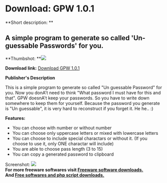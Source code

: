 # Download: GPW 1.0.1

**Short description: **

## A simple program to generate so called 'Un-guessable Passwords' for you.

  
**Thumbshot: **![](http://www.freewarefiles.com/screenshot/ms_gpw_md.gif)   
  
**Download link:** [Download GPW 1.0.1](http://freesoftwares.boysofts.com/GPW_program_25159.html)  
  

**Publisher's Description**  
  

This is a simple program to generate so called "Un guessable Password" for
you. Now you donA't need to think "What password I must have for this and
that". GPW doesnA't keep your passwords. So you have to write down somewhere
to keep them for yourself. Because the password you generate is "Un
guessable", it is very hard to reconstruct if you forget it. He he.. :)

**Features:**

  * You can choose with number or without number 
  * You can choose only uppercase letters or mixed with lowercase letters 
  * You can choose to include special charactars or without it. (If you choose to use it, only ONE charactar will include) 
  * You are able to choose pass length (3 to 15) 
  * You can copy a generated password to clipboard 

  
  
Screenshot: ![](http://www.freewarefiles.com/screenshot/ms_gpw.gif)  
**For more freeware softwares visit [Freeware software downloads.](http://freesoftwares.boysofts.com/)**   
**And [Free softwares and php script downloads.](http://www.boysofts.com/)**

